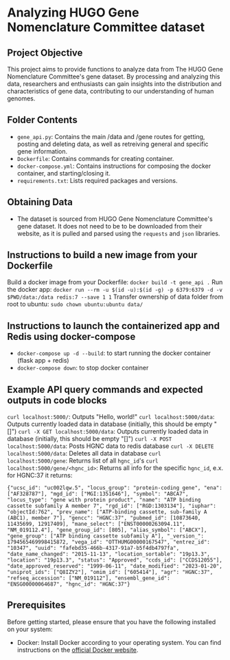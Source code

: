 
# Analyzing HUGO Gene Nomenclature Committee dataset

## Project Objective
This project aims to provide functions to analyze data from The HUGO Gene Nomenclature Committee's gene dataset. By processing and analyzing this data, researchers and enthusiasts can gain insights into the distribution and characteristics of gene data, contributing to our understanding of human genomes.

## Folder Contents
- `gene_api.py`: Contains the main /data and /gene routes for getting, posting and deleting data, as well as retreiving general and specific gene information.
- `Dockerfile`: Contains commands for creating container.
- `docker-compose.yml`: Contains instructions for composing the docker container, and starting/closing it.
- `requirements.txt`: Lists required packages and versions.

## Obtaining Data
- The dataset is sourced from HUGO Gene Nomenclature Committee's gene dataset. It does not need to be to be downloaded from their website, as it is pulled and parsed using the `requests` and `json` libraries.

## Instructions to build a new image from your Dockerfile
Build a docker image from your Dockerfile: `docker build -t gene_api .`
Run the docker app: `docker run --rm -u $(id -u):$(id -g) -p 6379:6379 -d -v $PWD/data:/data redis:7 --save 1 1`
Transfer ownership of data folder from root to ubuntu: `sudo chown ubuntu:ubuntu data/`

## Instructions to launch the containerized app and Redis using docker-compose
- `docker-compose up -d --build`: to start running the docker container (flask app + redis)
- `docker-compose down`: to stop docker container

## Example API query commands and expected outputs in code blocks
`curl localhost:5000/`: Outputs "Hello, world!"
`curl localhost:5000/data`: Outputs currently loaded data in database (initially, this should be empty "[]")
`curl -X GET localhost:5000/data`: Outputs currently loaded data in database (initially, this should be empty "[]")
`curl -X POST localhost:5000/data`: Posts HGNC data to redis database
`curl -X DELETE localhost:5000/data`: Deletes all data in database
`curl localhost:5000/gene`: Returns list of all `hgnc_id`'s
`curl localhost:5000/gene/<hgnc_id>`: Returns all info for the specific `hgnc_id`, e.x. for HGNC:37 it returns:

`{"ucsc_id": "uc002lqw.5", "locus_group": "protein-coding gene", "ena": ["AF328787"], "mgd_id": ["MGI:1351646"], "symbol": "ABCA7", "locus_type": "gene with protein product", "name": "ATP binding cassette subfamily A member 7", "rgd_id": ["RGD:1303134"], "iuphar": "objectId:762", "prev_name": ["ATP-binding cassette, sub-family A (ABC1), member 7"], "gencc": "HGNC:37", "pubmed_id": [10873640, 11435699, 12917409], "mane_select": ["ENST00000263094.11", "NM_019112.4"], "gene_group_id": [805], "alias_symbol": ["ABCX"], "gene_group": ["ATP binding cassette subfamily A"], "_version_": 1794565469998415872, "vega_id": "OTTHUMG00000167547", "entrez_id": "10347", "uuid": "fafebd35-466b-4317-91a7-b5f4db4797fa", "date_name_changed": "2015-11-13", "location_sortable": "19p13.3", "location": "19p13.3", "status": "Approved", "ccds_id": ["CCDS12055"], "date_approved_reserved": "1999-06-11", "date_modified": "2023-01-20", "uniprot_ids": ["Q8IZY2"], "omim_id": ["605414"], "agr": "HGNC:37", "refseq_accession": ["NM_019112"], "ensembl_gene_id": "ENSG00000064687", "hgnc_id": "HGNC:37"}`


## Prerequisites
Before getting started, please ensure that you have the following installed on your system:
- Docker: Install Docker according to your operating system. You can find instructions on the [official Docker website](https://docs.docker.com/get-docker/).


